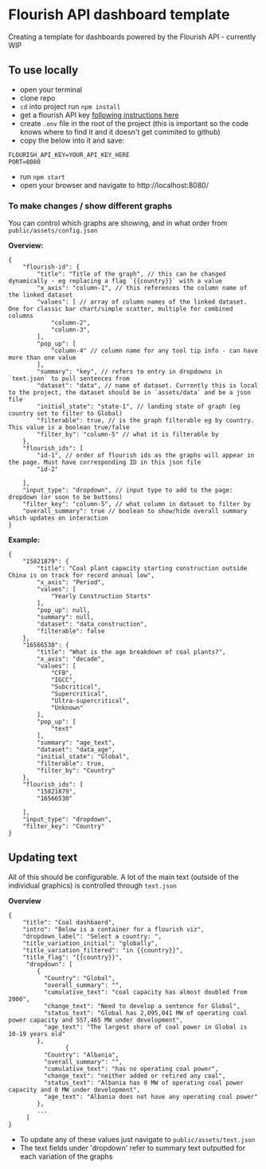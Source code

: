 # Flourish API dashboard template
Creating a template for dashboards powered by the Flourish API - currently WIP

## To use locally
* open your terminal
* clone repo
* `cd` into project run `npm install`
* get a flourish API key [following instructions here](https://developers.flourish.studio/api/getting-started/)
* create `.env` file in the root of the project (this is important so the code knows where to find it and it doesn't get commited to github)
* copy the below into it and save:
```
FLOURISH_API_KEY=YOUR_API_KEY_HERE
PORT=8080
```
* run `npm start`
* open your browser and navigate to http://localhost:8080/

### To make changes / show different graphs
You can control which graphs are showing, and in what order from `public/assets/config.json`

**Overview:**
```
{
    "flourish-id": {
        "title": "Title of the graph", // this can be changed dynamically - eg replacing a flag `{{country}}` with a value
        "x_axis": "column-1", // this references the column name of the linked dataset
        "values": [ // array of column names of the linked dataset. One for classic bar chart/simple scatter, multiple for combined columns
            "column-2",
            "column-3",
        ],
        "pop_up": [
            "column-4" // column name for any tool tip info - can have more than one value
        ],
        "summary": "key", // refers to entry in dropdowns in `text.json` to pull sentences from
        "dataset": "data", // name of dataset. Currently this is local to the project, the dataset should be in `assets/data` and be a json file
        "initial_state": "state-1", // landing state of graph (eg country set to filter to Global)
        "filterable": true, // is the graph filterable eg by country. This value is a boolean true/false
        "filter_by": "column-5" // what it is filterable by
    },
    "flourish_ids": [
        "id-1", // order of flourish ids as the graphs will appear in the page. Must have corresponding ID in this json file
        "id-2"

    ],
    "input_type": "dropdown", // input type to add to the page: dropdown (or soon to be buttons)
    "filter_key": "column-5", // what column in dataset to filter by
    "overall_summary": true // boolean to show/hide overall summary which updates on interaction
}
```

**Example:**
```
{
    "15821879": {
        "title": "Coal plant capacity starting construction outside China is on track for record annual low",
        "x_axis": "Period",
        "values": [
            "Yearly Construction Starts"
        ],
        "pop_up": null,
        "summary": null,
        "dataset": "data_construction",
        "filterable": false
    },
    "16566530": {
        "title": "What is the age breakdown of coal plants?",
        "x_axis": "decade",
        "values": [
            "CFB",
            "IGCC",
            "Subcritical",
            "Supercritical",
            "Ultra-supercritical",
            "Unknown"
        ],
        "pop_up": [
            "text"
        ],
        "summary": "age_text",
        "dataset": "data_age",
        "initial_state": "Global",
        "filterable": true,
        "filter_by": "Country"
    },
    "flourish_ids": [
        "15821879",
        "16566530"

    ],
    "input_type": "dropdown",
    "filter_key": "Country"
}
```

## Updating text
All of this should be configurable. A lot of the main text (outside of the individual graphics) is controlled through `text.json`

**Overview**
```
{
    "title": "Coal dashbaord",
    "intro": "Below is a container for a flourish viz",
    "dropdown_label": "Select a country: ",
    "title_variation_initial": "globally",
    "title_variation_filtered": "in {{country}}",
    "title_flag": "{{country}}",
     "dropdown": [
        {
          "Country": "Global",
          "overall_summary": "",
          "cumulative_text": "coal capacity has almost doubled from 2000",
          "change_text": "Need to develop a sentence for Global",
          "status_text": "Global has 2,095,041 MW of operating coal power capacity and 557,465 MW under development",
          "age_text": "The largest share of coal power in Global is 10-19 years old"
        },
                {
          "Country": "Albania",
          "overall_summary": "",
          "cumulative_text": "has no operating coal power",
          "change_text": "neither added or retired any coal",
          "status_text": "Albania has 0 MW of operating coal power capacity and 0 MW under development",
          "age_text": "Albania does not have any operating coal power"
        },
        ...
     ]
}
```
* To update any of these values just navigate to `public/assets/text.json`
* The text fields under 'dropdown' refer to summary text outputted for each variation of the graphs
